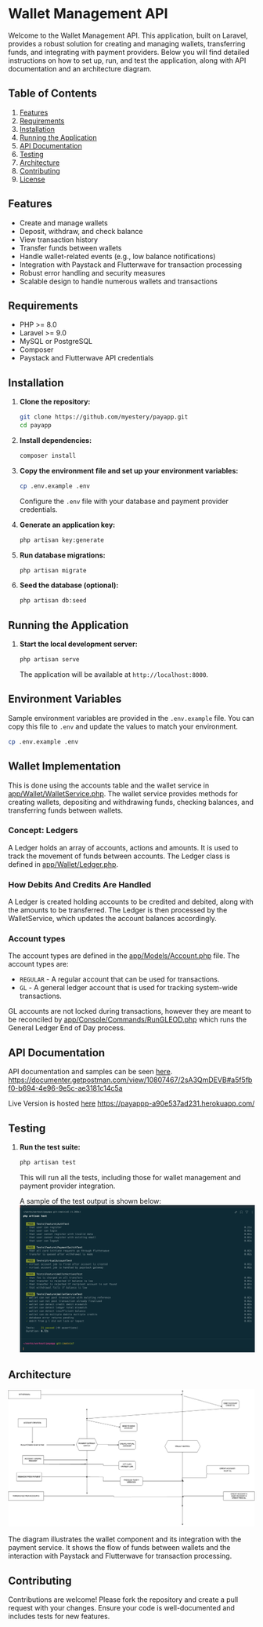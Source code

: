 # Wallet Management API

Welcome to the Wallet Management API. This application, built on Laravel, provides a robust solution for creating and managing wallets, transferring funds, and integrating with payment providers. Below you will find detailed instructions on how to set up, run, and test the application, along with API documentation and an architecture diagram.

## Table of Contents

1. [Features](#features)
2. [Requirements](#requirements)
3. [Installation](#installation)
4. [Running the Application](#running-the-application)
5. [API Documentation](#api-documentation)
6. [Testing](#testing)
7. [Architecture](#architecture)
8. [Contributing](#contributing)
9. [License](#license)

## Features

- Create and manage wallets
- Deposit, withdraw, and check balance
- View transaction history
- Transfer funds between wallets
- Handle wallet-related events (e.g., low balance notifications)
- Integration with Paystack and Flutterwave for transaction processing
- Robust error handling and security measures
- Scalable design to handle numerous wallets and transactions

## Requirements

- PHP >= 8.0
- Laravel >= 9.0
- MySQL or PostgreSQL
- Composer
- Paystack and Flutterwave API credentials

## Installation

1. **Clone the repository:**
    ```sh
    git clone https://github.com/myestery/payapp.git
    cd payapp
    ```

2. **Install dependencies:**
    ```sh
    composer install
    ```

3. **Copy the environment file and set up your environment variables:**
    ```sh
    cp .env.example .env
    ```
    Configure the `.env` file with your database and payment provider credentials.

4. **Generate an application key:**
    ```sh
    php artisan key:generate
    ```

5. **Run database migrations:**
    ```sh
    php artisan migrate
    ```

6. **Seed the database (optional):**
    ```sh
    php artisan db:seed
    ```

## Running the Application

1. **Start the local development server:**
    ```sh
    php artisan serve
    ```
    The application will be available at `http://localhost:8000`.

## Environment Variables
Sample environment variables are provided in the `.env.example` file. You can copy this file to `.env` and update the values to match your environment.

```sh
cp .env.example .env
```

## Wallet Implementation
This is done using the accounts table and the wallet service in [app/Wallet/WalletService.php](app/Wallet/WalletService.php). The wallet service provides methods for creating wallets, depositing and withdrawing funds, checking balances, and transferring funds between wallets.

### Concept: Ledgers
A Ledger holds an array of accounts, actions and amounts. It is used to track the movement of funds between accounts. The Ledger class is defined in [app/Wallet/Ledger.php](app/Wallet/Ledger.php).

### How Debits And Credits Are Handled
A Ledger is created holding accounts to be credited and debited, along with the amounts to be transferred. The Ledger is then processed by the WalletService, which updates the account balances accordingly.

### Account types
The account types are defined in the [app/Models/Account.php](app/Models/Account.php) file. The account types are:
- `REGULAR` - A regular account that can be used for transactions.
- `GL` - A general ledger account that is used for tracking system-wide transactions.

GL accounts are not locked during transactions, however they are meant to be reconciled by [app/Console/Commands/RunGLEOD.php](app/Console/Commands/RunGLEOD.php) which runs the General Ledger End of Day process.

## API Documentation

API documentation and samples can be seen [here](https://documenter.getpostman.com/view/10807467/2sA3QmDEVB#a5f5fbf0-b694-4e96-9e5c-ae3181c14c5a).
https://documenter.getpostman.com/view/10807467/2sA3QmDEVB#a5f5fbf0-b694-4e96-9e5c-ae3181c14c5a

Live Version is hosted [here](https://payappp-a90e537ad231.herokuapp.com)
https://payappp-a90e537ad231.herokuapp.com/


## Testing

1. **Run the test suite:**
    ```sh
    php artisan test
    ```
    This will run all the tests, including those for wallet management and payment provider integration.

    A sample of the test output is shown below:
    ![Test Output](/test-screenshot.png)

## Architecture

![Architecture Diagram](/architecture-diagram.png)

The diagram illustrates the wallet component and its integration with the payment service. It shows the flow of funds between wallets and the interaction with Paystack and Flutterwave for transaction processing.

## Contributing

Contributions are welcome! Please fork the repository and create a pull request with your changes. Ensure your code is well-documented and includes tests for new features.

